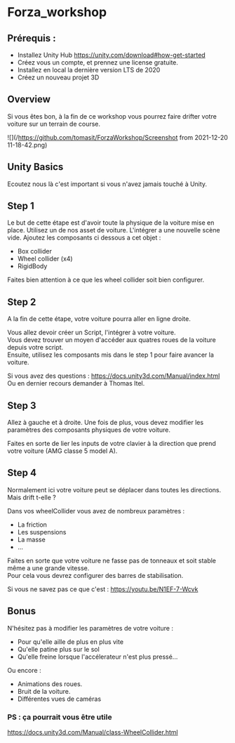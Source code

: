 # Forza_workshop

## Prérequis : 

 - Installez Unity Hub https://unity.com/download#how-get-started
 - Créez vous un compte, et prennez une license gratuite.
 - Installez en local la dernière version LTS de 2020
 - Créez un nouveau projet 3D

## Overview

Si vous êtes bon, à la fin de ce workshop vous pourrez faire drifter votre voiture sur un terrain de course.

![](/https://github.com/tomasit/ForzaWorkshop/Screenshot from 2021-12-20 11-18-42.png)

## Unity Basics

Ecoutez nous là c'est important si vous n'avez jamais touché à Unity.

## Step 1

Le but de cette étape est d'avoir toute la physique de la voiture mise en place.
Utilisez un de nos asset de voiture. L'intégrer a une nouvelle scène vide. 
Ajoutez les composants ci dessous a cet objet :
 - Box collider
 - Wheel collider (x4)
 - RigidBody

Faites bien attention à ce que les wheel collider soit bien configurer.

## Step 2

A la fin de cette étape, votre voiture pourra aller en ligne droite.


Vous allez devoir créer un Script, l'intégrer à votre voiture.<br/>
Vous devez trouver un moyen d'accéder aux quatres roues de la voiture depuis votre script.<br/>
Ensuite, utilisez les composants mis dans le step 1 pour faire avancer la voiture.

Si vous avez des questions : https://docs.unity3d.com/Manual/index.html <br/>
Ou en dernier recours demander à Thomas Itel.

## Step 3

Allez à gauche et à droite.
Une fois de plus, vous devez modifier les paramètres des composants physiques de votre voiture.

Faites en sorte de lier les inputs de votre clavier à la direction que prend votre voiture (AMG classe 5 model A).

## Step 4

Normalement ici votre voiture peut se déplacer dans toutes les directions. Mais drift t-elle ?

Dans vos wheelCollider vous avez de nombreux paramètres : 
 - La friction
 - Les suspensions
 - La masse
 - ...

Faites en sorte que votre voiture ne fasse pas de tonneaux et soit stable même a une grande vitesse.<br/>
Pour cela vous devrez configurer des barres de stabilisation.

Si vous ne savez pas ce que c'est : https://youtu.be/N1EF-7-Wcvk

## Bonus

N'hésitez pas à modifier les paramètres de votre voiture :<br/>
- Pour qu'elle aille de plus en plus vite<br/>
- Qu'elle patine plus sur le sol<br/>
- Qu'elle freine lorsque l'accélerateur n'est plus pressé...

Ou encore :

- Animations des roues.
- Bruit de la voiture.
- Différentes vues de caméras


### PS : ça pourrait vous être utile

https://docs.unity3d.com/Manual/class-WheelCollider.html